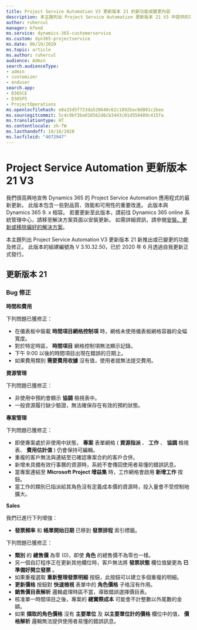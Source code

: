 ```yaml
---
title: Project Service Automation V3 更新版本 21 的新功能或變更內容
description: 本主題列出 Project Service Automation 更新版本 21 V3 中提供的功能和修正。
author: ruhercul
manager: kfend
ms.service: dynamics-365-customerservice
ms.custom: dyn365-projectservice
ms.date: 06/19/2020
ms.topic: article
ms.author: ruhercul
audience: Admin
search.audienceType:
- admin
- customizer
- enduser
search.app:
- D365CE
- D365PS
- ProjectOperations
ms.openlocfilehash: e8a15d5f723da528640c62c1892bac0d801c2bee
ms.sourcegitcommit: 5c4c9bf3ba018562d6cb3443c01d550489c415fa
ms.translationtype: HT
ms.contentlocale: zh-TW
ms.lasthandoff: 10/16/2020
ms.locfileid: "4072947"
---
```

# <a name="project-service-automation-update-release-21-v3"></a>Project Service Automation 更新版本 21 V3

我們很高興地宣佈 Dynamics 365 的 Project Service Automation 應用程式的最新更新。 此版本包含一些對品質、效能和可用性的重要改進。 此版本與 Dynamics 365 9. x 相容。 若要更新至此版本，請前往 Dynamics 365 online 系統管理中心，請移至解決方案頁面以安裝更新。 如需詳細資訊，請參閱[安裝、更新或移除偏好的解決方案](https://docs.microsoft.com/power-platform/admin/install-remove-preferred-solution)。

本主題列出 Project Service Automation V3 更新版本 21 新推出或已變更的功能及修正。 此版本的組建編號為 V 3.10.32.50，已於 2020 年 6 月透過自我更新正式發行。

## <a name="update-release-21"></a>更新版本 21

### <a name="bug-fixes"></a>Bug 修正

**時間和費用**

下列問題已獲修正：

- 在儀表板中裝載 **時間項目網格控制項** 時，網格未使用儀表板網格容器的全幅寬度。
- 對於特定時區， **時間項目** 網格控制項無法顯示記錄。
- 下午 9:00 以後的時間項目出現在錯誤的日期上。
- 如果費用類別 **需要費用收據** 沒有值，使用者就無法提交費用。

**資源管理**

下列問題已獲修正：

- 非使用中預約會顯示 **協調** 檢視表中。
- 一般資源履行缺少驗證，無法確保存在有效的預約狀態。

**專案管理**

下列問題已獲修正：

- 即使專案處於非使用中狀態， **專案** 表單網格 ( **資源指派** 、 **工作** 、 **協調** 檢視表、 **費用估計值** ) 仍會保持可編輯。
- 重複的客戶無法與連結至已確認專案合約的客戶合併。
- 新增未具備有效行事曆的資源時，系統不會傳回使用者易懂的錯誤訊息。
- 當專案連結至 **Microsoft Project 增益集** 時，工作網格會啟用 **新增工作** 按鈕。
- 當工作的類別已指派給其角色沒有定義成本價的資源時，投入量會不受控制地擴大。

**Sales**

我們已進行下列增強：

- **發票頻率** 和 **帳單開始日期** 已移到 **發票排程** 索引標籤。

下列問題已獲修正：

- **類別** 的 **總售價** 為零 (0)，即使 **角色** 的總售價不為零也一樣。
- 另一個自訂程序正在更新其他欄位時，客戶無法將 **發票狀態** 欄位值變更為 **已準備好開立發票** 。
- 如果重複選取 **重新整理發票明細** 按鈕，此按鈕可以建立多個重複的明細。
- **更新價格** 按鈕對 **快速檢視** 表單中的 **角色價格** 子格沒有作用。
- **銷售價目表解析** 邏輯處理時區不當，導致錯誤選擇價目表。
- 核准單一時間項目之後，專案的 **總實際成本** 可能會不計整數以外尾數的金額。
- 如果 **擷取的角色價格** 沒有 **主要單位** 及 **以主要單位計的價格** 欄位中的值， **價格解析** 邏輯無法提供使用者易懂的錯誤訊息。
